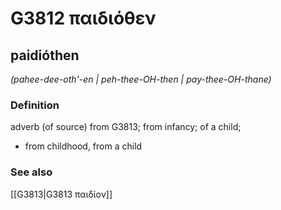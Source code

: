 # G3812 παιδιόθεν

## paidióthen

_(pahee-dee-oth'-en | peh-thee-OH-then | pay-thee-OH-thane)_

### Definition

adverb (of source) from G3813; from infancy; of a child; 

- from childhood, from a child

### See also

[[G3813|G3813 παιδίον]]
